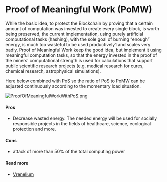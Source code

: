 # Proof of Meaningful Work \(PoMW\)

While the basic idea, to protect the Blockchain by proving that a certain amount of computation was invested to create every single block, is worth being preserved, the current implementation, using purely artificial computational tasks \(hashing\), with the sole goal of burning “enough” energy, is much too wasteful to be used productively1 and scales very badly. Proof of Meaningful Work keep the good idea, but implement it using meaningful computation tasks, so that the energy invested in the proof of the miners’ computational strength is used for calculations that support public scientific research projects \(e.g. medical research for cures, chemical research, astrophysical simulations\).

Here below combined with PoS so the ratio of PoS to PoMW can be adjusted continuously according to the momentary load situation.

![ProofOfMeaningfulWorkWithPoS.png](https://raw.githubusercontent.com/cedricwalter/blockchain-consensus/master/images/ProofOfMeaningfulWorkWithPoS.png)

#### Pros

* Decrease wasted energy. The needed energy will be used for socially responsible projects in the fields of healthcare, science, ecological protection and more.

#### Cons

* attack of more than 50% of the total computing power

#### Read more

* [Vrenelium](https://github.com/cedricwalter/blockchain-consensus/tree/8ffd7692a60ac9707f399aec3f04b150169c6c8d/www.vrenelium.ch)

